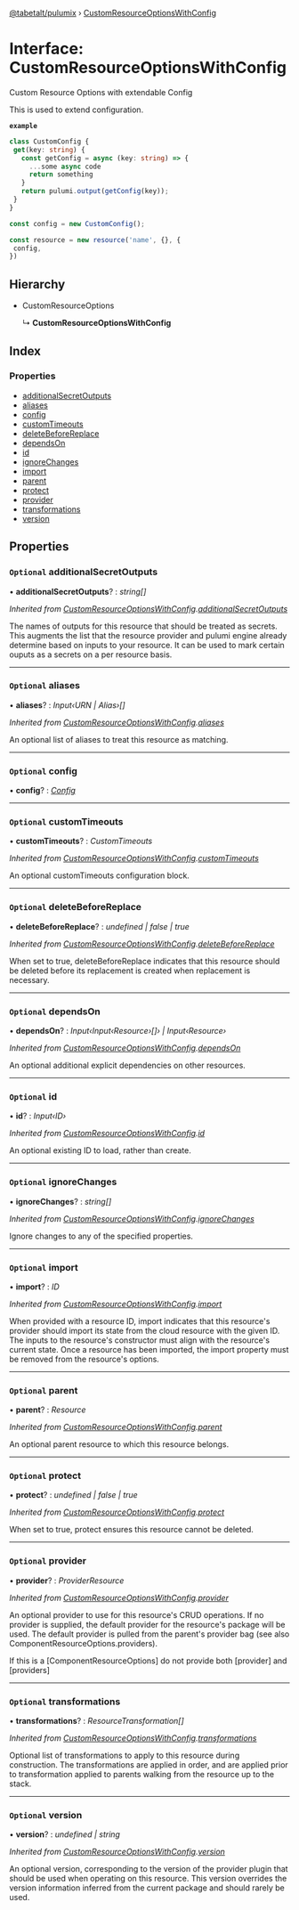 [@tabetalt/pulumix](../README.md) › [CustomResourceOptionsWithConfig](customresourceoptionswithconfig.md)

# Interface: CustomResourceOptionsWithConfig

Custom Resource Options with extendable Config

This is used to extend configuration.

**`example`** 
```typescript
class CustomConfig {
 get(key: string) {
   const getConfig = async (key: string) => {
     ...some async code
     return something
   }
   return pulumi.output(getConfig(key));
 }
}

const config = new CustomConfig();

const resource = new resource('name', {}, {
 config,
})
```

## Hierarchy

* CustomResourceOptions

  ↳ **CustomResourceOptionsWithConfig**

## Index

### Properties

* [additionalSecretOutputs](customresourceoptionswithconfig.md#optional-additionalsecretoutputs)
* [aliases](customresourceoptionswithconfig.md#optional-aliases)
* [config](customresourceoptionswithconfig.md#optional-config)
* [customTimeouts](customresourceoptionswithconfig.md#optional-customtimeouts)
* [deleteBeforeReplace](customresourceoptionswithconfig.md#optional-deletebeforereplace)
* [dependsOn](customresourceoptionswithconfig.md#optional-dependson)
* [id](customresourceoptionswithconfig.md#optional-id)
* [ignoreChanges](customresourceoptionswithconfig.md#optional-ignorechanges)
* [import](customresourceoptionswithconfig.md#optional-import)
* [parent](customresourceoptionswithconfig.md#optional-parent)
* [protect](customresourceoptionswithconfig.md#optional-protect)
* [provider](customresourceoptionswithconfig.md#optional-provider)
* [transformations](customresourceoptionswithconfig.md#optional-transformations)
* [version](customresourceoptionswithconfig.md#optional-version)

## Properties

### `Optional` additionalSecretOutputs

• **additionalSecretOutputs**? : *string[]*

*Inherited from [CustomResourceOptionsWithConfig](customresourceoptionswithconfig.md).[additionalSecretOutputs](customresourceoptionswithconfig.md#optional-additionalsecretoutputs)*

The names of outputs for this resource that should be treated as secrets. This augments the list that
the resource provider and pulumi engine already determine based on inputs to your resource. It can be used
to mark certain ouputs as a secrets on a per resource basis.

___

### `Optional` aliases

• **aliases**? : *Input‹URN | Alias›[]*

*Inherited from [CustomResourceOptionsWithConfig](customresourceoptionswithconfig.md).[aliases](customresourceoptionswithconfig.md#optional-aliases)*

An optional list of aliases to treat this resource as matching.

___

### `Optional` config

• **config**? : *[Config](../classes/config.md)*

___

### `Optional` customTimeouts

• **customTimeouts**? : *CustomTimeouts*

*Inherited from [CustomResourceOptionsWithConfig](customresourceoptionswithconfig.md).[customTimeouts](customresourceoptionswithconfig.md#optional-customtimeouts)*

An optional customTimeouts configuration block.

___

### `Optional` deleteBeforeReplace

• **deleteBeforeReplace**? : *undefined | false | true*

*Inherited from [CustomResourceOptionsWithConfig](customresourceoptionswithconfig.md).[deleteBeforeReplace](customresourceoptionswithconfig.md#optional-deletebeforereplace)*

When set to true, deleteBeforeReplace indicates that this resource should be deleted before its replacement
is created when replacement is necessary.

___

### `Optional` dependsOn

• **dependsOn**? : *Input‹Input‹Resource›[]› | Input‹Resource›*

*Inherited from [CustomResourceOptionsWithConfig](customresourceoptionswithconfig.md).[dependsOn](customresourceoptionswithconfig.md#optional-dependson)*

An optional additional explicit dependencies on other resources.

___

### `Optional` id

• **id**? : *Input‹ID›*

*Inherited from [CustomResourceOptionsWithConfig](customresourceoptionswithconfig.md).[id](customresourceoptionswithconfig.md#optional-id)*

An optional existing ID to load, rather than create.

___

### `Optional` ignoreChanges

• **ignoreChanges**? : *string[]*

*Inherited from [CustomResourceOptionsWithConfig](customresourceoptionswithconfig.md).[ignoreChanges](customresourceoptionswithconfig.md#optional-ignorechanges)*

Ignore changes to any of the specified properties.

___

### `Optional` import

• **import**? : *ID*

*Inherited from [CustomResourceOptionsWithConfig](customresourceoptionswithconfig.md).[import](customresourceoptionswithconfig.md#optional-import)*

When provided with a resource ID, import indicates that this resource's provider should import its state from
the cloud resource with the given ID. The inputs to the resource's constructor must align with the resource's
current state. Once a resource has been imported, the import property must be removed from the resource's
options.

___

### `Optional` parent

• **parent**? : *Resource*

*Inherited from [CustomResourceOptionsWithConfig](customresourceoptionswithconfig.md).[parent](customresourceoptionswithconfig.md#optional-parent)*

An optional parent resource to which this resource belongs.

___

### `Optional` protect

• **protect**? : *undefined | false | true*

*Inherited from [CustomResourceOptionsWithConfig](customresourceoptionswithconfig.md).[protect](customresourceoptionswithconfig.md#optional-protect)*

When set to true, protect ensures this resource cannot be deleted.

___

### `Optional` provider

• **provider**? : *ProviderResource*

*Inherited from [CustomResourceOptionsWithConfig](customresourceoptionswithconfig.md).[provider](customresourceoptionswithconfig.md#optional-provider)*

An optional provider to use for this resource's CRUD operations. If no provider is supplied,
the default provider for the resource's package will be used. The default provider is pulled
from the parent's provider bag (see also ComponentResourceOptions.providers).

If this is a [ComponentResourceOptions] do not provide both [provider] and [providers]

___

### `Optional` transformations

• **transformations**? : *ResourceTransformation[]*

*Inherited from [CustomResourceOptionsWithConfig](customresourceoptionswithconfig.md).[transformations](customresourceoptionswithconfig.md#optional-transformations)*

Optional list of transformations to apply to this resource during construction. The
transformations are applied in order, and are applied prior to transformation applied to
parents walking from the resource up to the stack.

___

### `Optional` version

• **version**? : *undefined | string*

*Inherited from [CustomResourceOptionsWithConfig](customresourceoptionswithconfig.md).[version](customresourceoptionswithconfig.md#optional-version)*

An optional version, corresponding to the version of the provider plugin that should be used when operating on
this resource. This version overrides the version information inferred from the current package and should
rarely be used.
